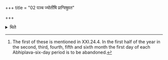 +++
title = "02 पञ्च ज्योतींषि प्राग्विषुवत"

+++

<details><summary>थिते</summary>

2. Before the Viṣuvat-day five Jyotis-days are abandoned[^1].   

[^1]: The first of these is mentioned in XXI.24.4. In the first half of the year in the second, third, fourth, fifth and sixth month the first day of each Abhiplava-six-day period is to be abandoned.  
</details>
